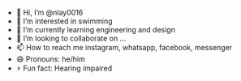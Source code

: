 - 👋 Hi, I’m @nlay0016
- 👀 I’m interested in swimming
- 🌱 I’m currently learning engineering and design
- 💞️ I’m looking to collaborate on ...
- 📫 How to reach me instagram, whatsapp, facebook, messenger
- 😄 Pronouns: he/him
- ⚡ Fun fact: Hearing impaired

<!---
nlay0016/nlay0016 is a ✨ special ✨ repository because its `README.md` (this file) appears on your GitHub profile.
You can click the Preview link to take a look at your changes.
--->
